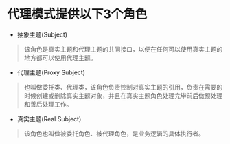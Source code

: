# 代理模式提供以下3个角色
- 抽象主题(Subject)
> 该角色是真实主题和代理主题的共同接口，以便在任何可以使用真实主题的地方都可以使用代理主题。
- 代理主题(Proxy Subject)
> 也叫做委托类、代理类，该角色负责控制对真实主题的引用，负责在需要的时候创建或删除真实主题对象，并且在真实主题角色处理完毕前后做预处理和善后处理工作。
- 真实主题(Real Subject)
> 该角色也叫做被委托角色、被代理角色，是业务逻辑的具体执行者。